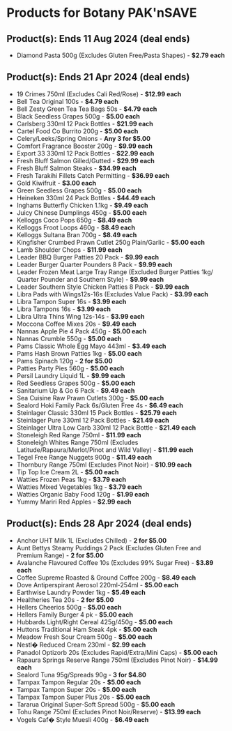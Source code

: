 # Products for Botany PAK'nSAVE

## Product(s): Ends 11 Aug 2024 (deal ends)
- Diamond Pasta 500g (Excludes Gluten Free/Pasta Shapes) - **$2.79 each**

## Product(s): Ends 21 Apr 2024 (deal ends)
- 19 Crimes 750ml (Excludes Cali Red/Rose) - **$12.99 each**
- Bell Tea Original 100s - **$4.79 each**
- Bell Zesty Green Tea Tea Bags 50s - **$4.79 each**
- Black Seedless Grapes 500g - **$5.00 each**
- Carlsberg 330ml 12 Pack Bottles - **$21.99 each**
- Cartel Food Co Burrito 200g - **$5.00 each**
- Celery/Leeks/Spring Onions - **Any 3 for $5.00**
- Comfort Fragrance Booster 200g - **$9.99 each**
- Export 33 330ml 12 Pack Bottles - **$22.99 each**
- Fresh Bluff Salmon Gilled/Gutted - **$29.99 each**
- Fresh Bluff Salmon Steaks - **$34.99 each**
- Fresh Tarakihi Fillets Catch Permitting - **$36.99 each**
- Gold Kiwifruit - **$3.00 each**
- Green Seedless Grapes 500g - **$5.00 each**
- Heineken 330ml 24 Pack Bottles - **$44.49 each**
- Inghams Butterfly Chicken 1.1kg - **$9.49 each**
- Juicy Chinese Dumplings 450g - **$5.00 each**
- Kelloggs Coco Pops 650g - **$8.49 each**
- Kelloggs Froot Loops 460g - **$8.49 each**
- Kelloggs Sultana Bran 700g - **$8.49 each**
- Kingfisher Crumbed Prawn Cutlet 250g Plain/Garlic - **$5.00 each**
- Lamb Shoulder Chops - **$11.99 each**
- Leader BBQ Burger Patties 20 Pack - **$9.99 each**
- Leader Burger Quarter Pounders 8 Pack - **$9.99 each**
- Leader Frozen Meat Large Tray Range (Excluded Burger Patties 1kg/ Quarter Pounder and Southern Style) - **$9.99 each**
- Leader Southern Style Chicken Patties 8 Pack - **$9.99 each**
- Libra Pads with Wings12s-16s (Excludes Value Pack) - **$3.99 each**
- Libra Tampon Super 16s - **$3.99 each**
- Libra Tampons 16s - **$3.99 each**
- Libra Ultra Thins Wing 12s-14s - **$3.99 each**
- Moccona Coffee Mixes 20s - **$9.49 each**
- Nannas Apple Pie 4 Pack 450g - **$5.00 each**
- Nannas Crumble 550g - **$5.00 each**
- Pams Classic Whole Egg Mayo 443ml - **$3.49 each**
- Pams Hash Brown Patties 1kg - **$5.00 each**
- Pams Spinach 120g - **2 for $5.00**
- Patties Party Pies 560g - **$5.00 each**
- Persil Laundry Liquid 1L - **$9.99 each**
- Red Seedless Grapes 500g - **$5.00 each**
- Sanitarium Up & Go 6 Pack - **$9.49 each**
- Sea Cuisine Raw Prawn Cutlets 300g - **$5.00 each**
- Sealord Hoki Family Pack 6s/Gluten Free 4s - **$6.49 each**
- Steinlager Classic 330ml 15 Pack Bottles - **$25.79 each**
- Steinlager Pure 330ml 12 Pack Bottles - **$21.49 each**
- Steinlager Ultra Low Carb 330ml 12 Pack Bottle - **$21.49 each**
- Stoneleigh Red Range 750ml - **$11.99 each**
- Stoneleigh Whites Range 750ml (Excludes Latitude/Rapaura/Merlot/Pinot and Wild Valley) - **$11.99 each**
- Tegel Free Range Nuggets 900g - **$11.49 each**
- Thornbury Range 750ml (Excludes Pinot Noir) - **$10.99 each**
- Tip Top Ice Cream 2L - **$5.00 each**
- Watties Frozen Peas 1kg - **$3.79 each**
- Watties Mixed Vegetables 1kg - **$3.79 each**
- Watties Organic Baby Food 120g - **$1.99 each**
- Yummy Mariri Red Apples - **$2.99 each**

## Product(s): Ends 28 Apr 2024 (deal ends)
- Anchor UHT Milk 1L (Excludes Chilled) - **2 for $5.00**
- Aunt Bettys Steamy Puddings 2 Pack (Excludes Gluten Free and Premium Range) - **2 for $5.00**
- Avalanche Flavoured Coffee 10s (Excludes 99% Sugar Free) - **$3.89 each**
- Coffee Supreme Roasted & Ground Coffee 200g - **$8.49 each**
- Dove Antiperspirant Aerosol 220ml-254ml - **$5.00 each**
- Earthwise Laundry Powder 1kg - **$5.49 each**
- Healtheries Tea 20s - **2 for $5.00**
- Hellers Cheerios 500g - **$5.00 each**
- Hellers Family Burger 4 pk - **$5.00 each**
- Hubbards Light/Right Cereal 425g/450g - **$5.00 each**
- Huttons Traditional Ham Steak 4pk - **$5.00 each**
- Meadow Fresh Sour Cream 500g - **$5.00 each**
- Nestl� Reduced Cream 230ml - **$2.99 each**
- Panadol Optizorb 20s (Excludes Rapid/Extra/Mini Caps) - **$5.00 each**
- Rapaura Springs Reserve Range 750ml (Excludes Pinot Noir) - **$14.99 each**
- Sealord Tuna 95g/Spreads 90g - **3 for $4.80**
- Tampax Tampon Regular 20s - **$5.00 each**
- Tampax Tampon Super 20s - **$5.00 each**
- Tampax Tampon Super Plus 20s - **$5.00 each**
- Tararua Original Super-Soft Spread 500g - **$5.00 each**
- Tohu Range 750ml (Excludes Pinot Noir/Reserve) - **$13.99 each**
- Vogels Caf� Style Muesli 400g - **$6.49 each**


